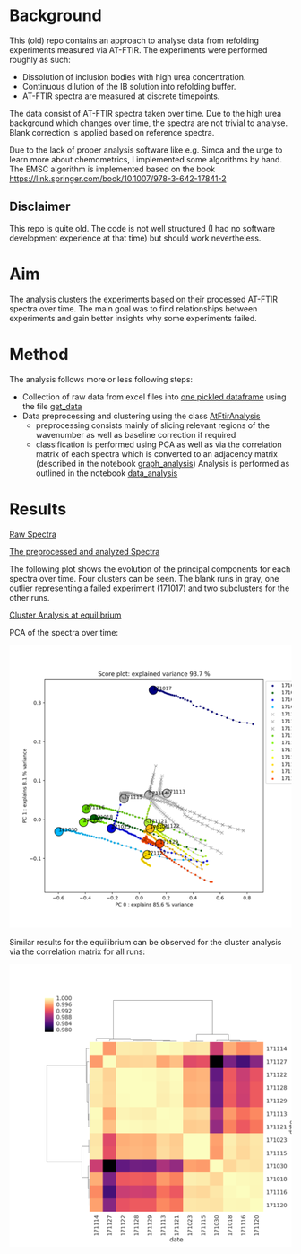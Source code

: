 # Background

This (old) repo contains an approach to analyse data from refolding experiments measured via AT-FTIR. The experiments were performed roughly as such:

- Dissolution of inclusion bodies with high urea concentration.
- Continuous dilution of the IB solution into refolding buffer.
- AT-FTIR spectra are measured at discrete timepoints.

The data consist of AT-FTIR spectra taken over time. Due to the high urea background which changes over time, the spectra are not trivial to analyse. Blank correction is applied based on reference spectra.

Due to the lack of proper analysis software like e.g. Simca and the urge to learn more about chemometrics, I implemented some algorithms by hand. The EMSC algorithm is implemented based on the book https://link.springer.com/book/10.1007/978-3-642-17841-2


## Disclaimer
This repo is quite old. The code is not well structured (I had no software development experience at that time) but should work nevertheless.

# Aim

The analysis clusters the experiments based on their processed AT-FTIR spectra over time. The main goal was to find relationships between experiments and gain better insights why some experiments failed.

# Method

The analysis follows more or less following steps:

- Collection of raw data from excel files into [one pickled dataframe](export/one_to_rule_them_all.xlsx) using the file [get_data](scripts/get_data.py)
- Data preprocessing and clustering using the class [AtFtirAnalysis](scripts/include/AtFtirAnalysis.py)
    - preprocessing consists mainly of slicing relevant regions of the wavenumber as well as baseline correction if required
    - classification is performed using PCA as well as via the correlation matrix of each spectra which is converted to an adjacency matrix (described in the notebook [graph_analysis](scripts/graph_analysis.py))
Analysis is performed as outlined in the notebook [data_analysis](scripts/data_analysis.ipynb)

# Results

[Raw Spectra](plots/pca/spectra.png)

[The preprocessed and analyzed Spectra](plots/pca/analyzed_spectra.png)

The following plot shows the evolution of the principal components for each spectra over time. Four clusters can be seen. The blank runs in gray, one outlier representing a failed experiment (171017) and two subclusters for the other runs.

[Cluster Analysis at equilibrium](plots/clustermaps)

PCA of the spectra over time:

![Results over time](plots/pca/pca.png)

Similar results for the equilibrium can be observed for the cluster analysis via the correlation matrix for all runs:

![Cluster at equilibrium](plots/clustermaps/clustermap_t60_1200_1800.png)
